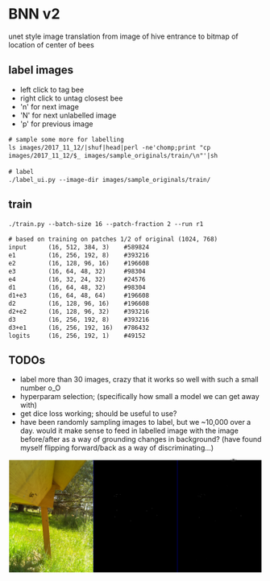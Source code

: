 # BNN v2

unet style image translation from image of hive entrance to bitmap of location of center of bees

## label images

* left click to tag bee
* right click to untag closest bee
* 'n' for next image
* 'N' for next unlabelled image
* 'p' for previous image

```
# sample some more for labelling
ls images/2017_11_12/|shuf|head|perl -ne'chomp;print "cp images/2017_11_12/$_ images/sample_originals/train/\n"'|sh

# label
./label_ui.py --image-dir images/sample_originals/train/
```

## train

```
./train.py --batch-size 16 --patch-fraction 2 --run r1
```

```
# based on training on patches 1/2 of original (1024, 768)
input      (16, 512, 384, 3)    #589824
e1         (16, 256, 192, 8)    #393216
e2         (16, 128, 96, 16)    #196608
e3         (16, 64, 48, 32)     #98304
e4         (16, 32, 24, 32)     #24576
d1         (16, 64, 48, 32)     #98304
d1+e3      (16, 64, 48, 64)     #196608
d2         (16, 128, 96, 16)    #196608
d2+e2      (16, 128, 96, 32)    #393216
d3         (16, 256, 192, 8)    #393216
d3+e1      (16, 256, 192, 16)   #786432
logits     (16, 256, 192, 1)    #49152
```

## TODOs

* label more than 30 images, crazy that it works so well with such a small number o_O
* hyperparam selection; (specifically how small a model we can get away with)
* get dice loss working; should be useful to use? 
* have been randomly sampling images to label, but we ~10,000 over a day. would it make sense to feed in labelled image with the image before/after as a way of grounding changes in background? (have found myself flipping forward/back as a way of discriminating...)

![rgb_labels_predictions.png](rgb_labels_predictions.png)
